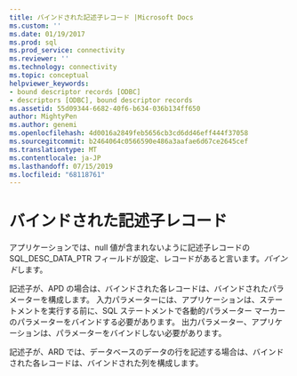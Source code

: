 ```yaml
---
title: バインドされた記述子レコード |Microsoft Docs
ms.custom: ''
ms.date: 01/19/2017
ms.prod: sql
ms.prod_service: connectivity
ms.reviewer: ''
ms.technology: connectivity
ms.topic: conceptual
helpviewer_keywords:
- bound descriptor records [ODBC]
- descriptors [ODBC], bound descriptor records
ms.assetid: 55d09344-6682-40f6-b634-036b134ff650
author: MightyPen
ms.author: genemi
ms.openlocfilehash: 4d0016a2849feb5656cb3cd6dd46eff444f37058
ms.sourcegitcommit: b2464064c0566590e486a3aafae6d67ce2645cef
ms.translationtype: MT
ms.contentlocale: ja-JP
ms.lasthandoff: 07/15/2019
ms.locfileid: "68118761"
---
```

# <a name="bound-descriptor-records"></a>バインドされた記述子レコード
アプリケーションでは、null 値が含まれないように記述子レコードの SQL_DESC_DATA_PTR フィールドが設定、レコードがあると言います。*バインド*します。  
  
 記述子が、APD の場合は、バインドされた各レコードは、バインドされたパラメーターを構成します。 入力パラメーターには、アプリケーションは、ステートメントを実行する前に、SQL ステートメントで各動的パラメーター マーカーのパラメーターをバインドする必要があります。 出力パラメーター、アプリケーションは、パラメーターをバインドしない必要があります。  
  
 記述子が、ARD では、データベースのデータの行を記述する場合は、バインドされた各レコードは、バインドされた列を構成します。
